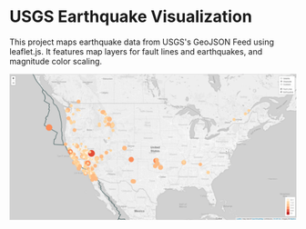 # USGS Earthquake Visualization



This project maps earthquake data from USGS's GeoJSON Feed using leaflet.js. It features map layers for fault lines and earthquakes, and magnitude color scaling.



![alt text](images/sample.png "Dashboard")
